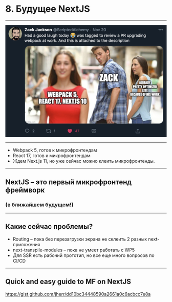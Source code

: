 # 8. Будущее NextJS

-----

![zack-mf-wp5-n10.png](./zack-mf-wp5-n10.png) <!-- .element: class="plain" width="1000" -->

-----

- Webpack 5, готов к микрофронтендам
- React 17, готов к микрофронтендам <!-- .element: class="fragment" -->
- Ждем Next.js 11, но уже сейчас можно клеить микрофронтенды. <!-- .element: class="fragment" -->

-----

## NextJS – это первый микрофронтенд фреймворк <!-- .element: class="green" -->

### (в ближайшем будущем!) <!-- .element: class="fragment orange" -->

-----

## Какие сейчас проблемы? <!-- .element: class="red" -->

- Routing – пока без перезагрузки экрана не склеить 2 разных next-приложения <!-- .element: class="fragment" -->
- next-transpile-modules – пока не умеет работать с WP5 <!-- .element: class="fragment" -->
- Для SSR есть рабочий прототип, но все еще много вопросов по CI/CD <!-- .element: class="fragment" -->

-----

## Quick and easy guide to MF on NextJS

<https://gist.github.com/jherr/dd10bc34448590a2661a0c6acbcc7e8a>

